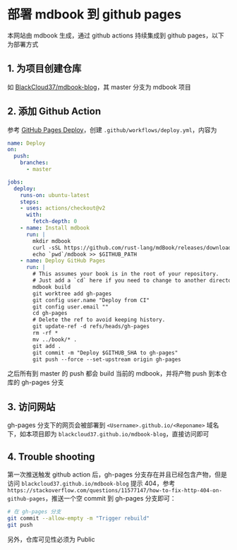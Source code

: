 # 部署 mdbook 到 github pages

本网站由 mdbook 生成，通过 github actions 持续集成到 github pages，以下为部署方式

## 1. 为项目创建仓库
如 [BlackCloud37/mdbook-blog](https://github.com/BlackCloud37/mdbook-blog)，其 master 分支为 mdbook 项目

## 2. 添加 Github Action
参考 [GitHub Pages Deploy](https://github.com/rust-lang/mdBook/wiki/Automated-Deployment%3A-GitHub-Actions#github-pages-deploy)，创建 `.github/workflows/deploy.yml`，内容为
```yaml
name: Deploy
on:
  push:
    branches:
      - master

jobs:
  deploy:
    runs-on: ubuntu-latest
    steps:
    - uses: actions/checkout@v2
      with:
        fetch-depth: 0
    - name: Install mdbook
      run: |
        mkdir mdbook
        curl -sSL https://github.com/rust-lang/mdBook/releases/download/v0.4.14/mdbook-v0.4.14-x86_64-unknown-linux-gnu.tar.gz | tar -xz --directory=./mdbook
        echo `pwd`/mdbook >> $GITHUB_PATH
    - name: Deploy GitHub Pages
      run: |
        # This assumes your book is in the root of your repository.
        # Just add a `cd` here if you need to change to another directory.
        mdbook build
        git worktree add gh-pages
        git config user.name "Deploy from CI"
        git config user.email ""
        cd gh-pages
        # Delete the ref to avoid keeping history.
        git update-ref -d refs/heads/gh-pages
        rm -rf *
        mv ../book/* .
        git add .
        git commit -m "Deploy $GITHUB_SHA to gh-pages"
        git push --force --set-upstream origin gh-pages
```

之后所有到 master 的 push 都会 build 当前的 mdbook，并将产物 push 到本仓库的 gh-pages 分支

## 3. 访问网站

gh-pages 分支下的网页会被部署到 `<Username>.github.io/<Reponame>` 域名下，如本项目即为 `blackcloud37.github.io/mdbook-blog`，直接访问即可


## 4. Trouble shooting

第一次推送触发 github action 后，gh-pages 分支存在并且已经包含产物，但是访问 `blackcloud37.github.io/mdbook-blog` 提示 404，参考 `https://stackoverflow.com/questions/11577147/how-to-fix-http-404-on-github-pages`，推送一个空 commit 到 gh-pages 分支即可：
```bash
# 在 gh-pages 分支
git commit --allow-empty -m "Trigger rebuild"
git push
```

另外，仓库可见性必须为 Public